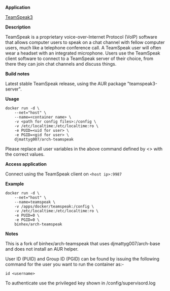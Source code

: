 **Application**

[TeamSpeak3](https://www.teamspeak.com/)

**Description**

TeamSpeak is a proprietary voice-over-Internet Protocol (VoIP) software that allows computer users to speak on a chat channel with fellow computer users, much like a telephone conference call. A TeamSpeak user will often wear a headset with an integrated microphone. Users use the TeamSpeak client software to connect to a TeamSpeak server of their choice, from there they can join chat channels and discuss things.

**Build notes**

Latest stable TeamSpeak release, using the AUR package "teamspeak3-server".

**Usage**
```
docker run -d \
    --net="host" \
    --name=<container name> \
    -v <path for config files>:/config \
    -v /etc/localtime:/etc/localtime:ro \
    -e PUID=<uid for user> \
    -e PGID=<gid for user> \
    djmattyg007/arch-teamspeak
```

Please replace all user variables in the above command defined by <> with the correct values.

**Access application**

Connect using the TeamSpeak client on `<host ip>:9987`

**Example**
```
docker run -d \
    --net="host" \
    --name=teamspeak \
    -v /apps/docker/teamspeak:/config \
    -v /etc/localtime:/etc/localtime:ro \
    -e PUID=0 \
    -e PGID=0 \
    binhex/arch-teamspeak
```

**Notes**

This is a fork of binhex/arch-teamspeak that uses djmattyg007/arch-base and does not install an AUR helper.

User ID (PUID) and Group ID (PGID) can be found by issuing the following command for the user you want to run the container as:-

```
id <username>
```

To authenticate use the privileged key shown in /config/supervisord.log
